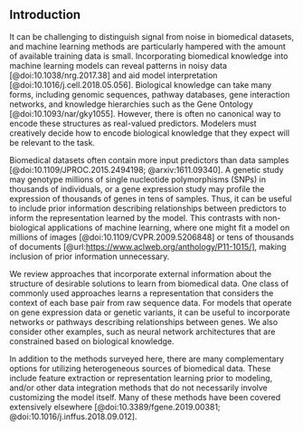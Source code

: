 ## Introduction

It can be challenging to distinguish signal from noise in biomedical datasets, and machine learning methods are particularly hampered with the amount of available training data is small.
Incorporating biomedical knowledge into machine learning models can reveal patterns in noisy data [@doi:10.1038/nrg.2017.38] and aid model interpretation [@doi:10.1016/j.cell.2018.05.056].
Biological knowledge can take many forms, including genomic sequences, pathway databases, gene interaction networks, and knowledge hierarchies such as the Gene Ontology [@doi:10.1093/nar/gky1055].
However, there is often no canonical way to encode these structures as real-valued predictors.
Modelers must creatively decide how to encode biological knowledge that they expect will be relevant to the task.

Biomedical datasets often contain more input predictors than data samples [@doi:10.1109/JPROC.2015.2494198; @arxiv:1611.09340].
A genetic study may genotype millions of single nucleotide polymorphisms (SNPs) in thousands of individuals, or a gene expression study may profile the expression of thousands of genes in tens of samples.
Thus, it can be useful to include prior information describing relationships between predictors to inform the representation learned by the model.
This contrasts with non-biological applications of machine learning, where one might fit a model on millions of images [@doi:10.1109/CVPR.2009.5206848] or tens of thousands of documents [@url:https://www.aclweb.org/anthology/P11-1015/], making inclusion of prior information unnecessary.

We review approaches that incorporate external information about the structure of desirable solutions to learn from biomedical data.
One class of commonly used approaches learns a representation that considers the context of each base pair from raw sequence data.
For models that operate on gene expression data or genetic variants, it can be useful to incorporate networks or pathways describing relationships between genes.
We also consider other examples, such as neural network architectures that are constrained based on biological knowledge.

In addition to the methods surveyed here, there are many complementary options for utilizing heterogeneous sources of biomedical data.
These include feature extraction or representation learning prior to modeling, and/or other data integration methods that do not necessarily involve customizing the model itself.
Many of these methods have been covered extensively elsewhere [@doi:10.3389/fgene.2019.00381; @doi:10.1016/j.inffus.2018.09.012].

